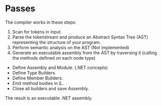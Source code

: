 Passes
==

The compiler works in these steps:

1. Scan for tokens in input.
2. Parse the tokenstream and produce an Abstract Syntax Tree (AST) representing the structure of your program.
3. Perform semantic analysis on the AST (Not implemented)
4. Generate an executable assembly from the AST by traversing it (calling the methods defined on each node type)
  * Define Assembly and Module. (.NET concepts)
  * Define Type Builders.
  * Define Member Builders.
  * Emit method bodies in IL.
  * Close all builders and save Assembly.
    
The result is an executable .NET assembly.
